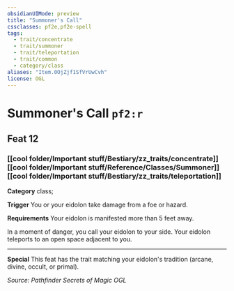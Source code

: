 ```yaml
---
obsidianUIMode: preview
title: "Summoner's Call"
cssclasses: pf2e,pf2e-spell
tags:
  - trait/concentrate
  - trait/summoner
  - trait/teleportation
  - trait/common
  - category/class
aliases: "Item.0OjZjf1SfVrUwCvh"
license: OGL
---
```

# Summoner's Call `pf2:r`
## Feat 12
### [[cool folder/Important stuff/Bestiary/zz_traits/concentrate]][[cool folder/Important stuff/Reference/Classes/Summoner]][[cool folder/Important stuff/Bestiary/zz_traits/teleportation]]

**Category** class; 




**Trigger** You or your eidolon take damage from a foe or hazard.

**Requirements** Your eidolon is manifested more than 5 feet away.

In a moment of danger, you call your eidolon to your side. Your eidolon teleports to an open space adjacent to you.

* * *

**Special** This feat has the trait matching your eidolon's tradition (arcane, divine, occult, or primal).

*Source: Pathfinder Secrets of Magic*
*OGL*